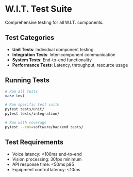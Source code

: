 # W.I.T. Test Suite

Comprehensive testing for all W.I.T. components.

## Test Categories
- **Unit Tests**: Individual component testing
- **Integration Tests**: Inter-component communication
- **System Tests**: End-to-end functionality
- **Performance Tests**: Latency, throughput, resource usage

## Running Tests
```bash
# Run all tests
make test

# Run specific test suite
pytest tests/unit/
pytest tests/integration/

# Run with coverage
pytest --cov=software/backend tests/
```

## Test Requirements
- Voice latency: <100ms end-to-end
- Vision processing: 30fps minimum
- API response time: <50ms p95
- Equipment control latency: <10ms
